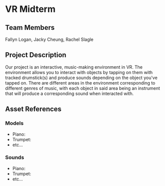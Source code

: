 # VR Midterm

## Team Members
Fallyn Logan, Jacky Cheung, Rachel Slagle

## Project Description
Our project is an interactive, music-making environment in VR. The environment allows you to interact with objects by tapping on them with tracked drumstick(s) and produce sounds depending on the object you've tapped on. There are different areas in the environment corresponding to different genres of music, with each object in said area being an instrument that will produce a corresponding sound when interacted with.

## Asset References
### Models
* Piano:
* Trumpet:
* etc...
### Sounds
* Piano:
* Trumpet:
* etc...
